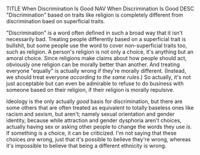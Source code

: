 TITLE When Discrimination Is Good
NAV When Discrimination Is Good
DESC "Discrimination" based on traits like religion is completely different from discrimination baed on superficial traits.

"Discrimination" is a word often defined in such a broad way that it isn't necessarily bad. Treating people differently based on a superficial trait is bullshit, but some people use the word to cover non-superficial traits too, such as religion. A person's religion is not only a choice, it's anything but an amoral choice. Since religions make claims about how people should act, obviously one religion can be morally better than another. And treating everyone "equally" is actually wrong if they're morally different. (Instead, we should treat everyone *according to the same rules*.) So actually, it's not just acceptable but can even be admirable to refuse to do business with someone based on their religion, if their religion is morally repulsive.

Ideology is the only actually *good* basis for discrimination, but there are some others that are often treated as equivalent to totally baseless ones like racism and sexism, but aren't; namely sexual orientation and gender identity, because while attraction and gender dysphoria aren't choices, actually having sex or asking other people to change the words they use *is*. If something is a choice, it can be criticized. I'm not saying that these choices *are* wrong, just that it's possible to believe they're wrong, whereas it's impossible to believe that being a different ethnicity is wrong.
